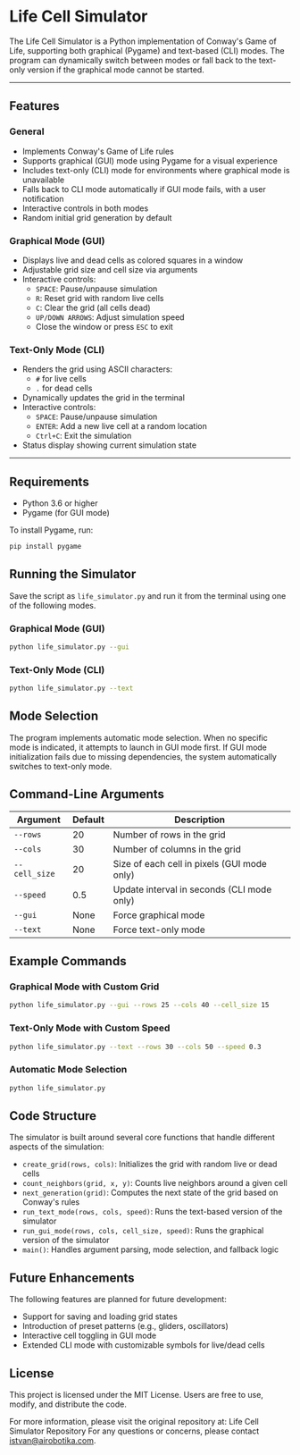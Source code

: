 # Life Cell Simulator

The Life Cell Simulator is a Python implementation of Conway's Game of Life, supporting both graphical (Pygame) and text-based (CLI) modes. The program can dynamically switch between modes or fall back to the text-only version if the graphical mode cannot be started.

---

## Features

### General
- Implements Conway's Game of Life rules
- Supports graphical (GUI) mode using Pygame for a visual experience
- Includes text-only (CLI) mode for environments where graphical mode is unavailable
- Falls back to CLI mode automatically if GUI mode fails, with a user notification
- Interactive controls in both modes
- Random initial grid generation by default

### Graphical Mode (GUI)
- Displays live and dead cells as colored squares in a window
- Adjustable grid size and cell size via arguments
- Interactive controls:
  - `SPACE`: Pause/unpause simulation
  - `R`: Reset grid with random live cells
  - `C`: Clear the grid (all cells dead)
  - `UP/DOWN ARROWS`: Adjust simulation speed
  - Close the window or press `ESC` to exit

### Text-Only Mode (CLI)
- Renders the grid using ASCII characters:
  - `#` for live cells
  - `.` for dead cells
- Dynamically updates the grid in the terminal
- Interactive controls:
  - `SPACE`: Pause/unpause simulation
  - `ENTER`: Add a new live cell at a random location
  - `Ctrl+C`: Exit the simulation
- Status display showing current simulation state

---

## Requirements

- Python 3.6 or higher
- Pygame (for GUI mode)

To install Pygame, run:
```bash
pip install pygame
```

## Running the Simulator

Save the script as `life_simulator.py` and run it from the terminal using one of the following modes.

### Graphical Mode (GUI)
```bash
python life_simulator.py --gui
```

### Text-Only Mode (CLI)
```bash
python life_simulator.py --text
```

## Mode Selection

The program implements automatic mode selection. When no specific mode is indicated, it attempts to launch in GUI mode first. If GUI mode initialization fails due to missing dependencies, the system automatically switches to text-only mode.

## Command-Line Arguments

| Argument | Default | Description |
|----------|---------|-------------|
| `--rows` | 20 | Number of rows in the grid |
| `--cols` | 30 | Number of columns in the grid |
| `--cell_size` | 20 | Size of each cell in pixels (GUI mode only) |
| `--speed` | 0.5 | Update interval in seconds (CLI mode only) |
| `--gui` | None | Force graphical mode |
| `--text` | None | Force text-only mode |

## Example Commands

### Graphical Mode with Custom Grid
```bash
python life_simulator.py --gui --rows 25 --cols 40 --cell_size 15
```

### Text-Only Mode with Custom Speed
```bash
python life_simulator.py --text --rows 30 --cols 50 --speed 0.3
```

### Automatic Mode Selection
```bash
python life_simulator.py
```

## Code Structure

The simulator is built around several core functions that handle different aspects of the simulation:

* `create_grid(rows, cols)`: Initializes the grid with random live or dead cells
* `count_neighbors(grid, x, y)`: Counts live neighbors around a given cell
* `next_generation(grid)`: Computes the next state of the grid based on Conway's rules
* `run_text_mode(rows, cols, speed)`: Runs the text-based version of the simulator
* `run_gui_mode(rows, cols, cell_size, speed)`: Runs the graphical version of the simulator
* `main()`: Handles argument parsing, mode selection, and fallback logic

## Future Enhancements

The following features are planned for future development:

* Support for saving and loading grid states
* Introduction of preset patterns (e.g., gliders, oscillators)
* Interactive cell toggling in GUI mode
* Extended CLI mode with customizable symbols for live/dead cells

## License

This project is licensed under the MIT License. Users are free to use, modify, and distribute the code.

For more information, please visit the original repository at: Life Cell Simulator Repository
For any questions or concerns, please contact istvan@airobotika.com.
